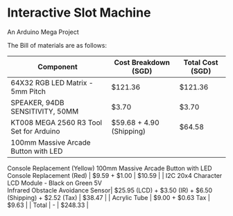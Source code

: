 # Interactive Slot Machine
An Arduino Mega Project <br>

The Bill of materials are as follows:<br>

| Component  | Cost Breakdown (SGD) | Total Cost (SGD) |
| ------------- | ------------- | ------------- |
| 64X32 RGB LED Matrix - 5mm Pitch  | $121.36  | $121.36 |
| SPEAKER, 94DB SENSITIVITY, 50MM  | $3.70  | $3.70 |
| KT008 MEGA 2560 R3 Tool Set for Arduino  | $59.68 + 4.90 (Shipping) | $64.58 |
| 100mm Massive Arcade Button with LED
Console Replacement (Yellow) 100mm
Massive Arcade Button with LED Console
Replacement (Red) | $9.59 + $1.00  | $10.59 |
| I2C 20x4 Character LCD Module - Black on
Green 5V  <br> Infrared Obstacle Avoidance
Sensor| $25.95 (LCD) + $3.50 (IR) + $6.50 (Shipping) + $2.52 (Tax) | $38.47 |
| Acrylic Tube  | $9.00 + $0.63 Tax | $9.63 |
| Total  | - | $248.33 |
